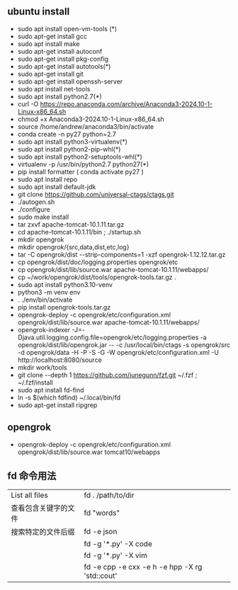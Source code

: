 ## ubuntu install
- sudo apt install open-vm-tools (*)
- sudo apt-get install gcc
- sudo apt install make
- sudo apt-get install autoconf
- sudo apt-get install pkg-config
- sudo apt-get install autotools(*)
- sudo apt-get install git
- sudo apt-get install openssh-server
- sudo apt install net-tools
- sudo apt install python2.7(*)
- curl -O https://repo.anaconda.com/archive/Anaconda3-2024.10-1-Linux-x86_64.sh
- chmod +x Anaconda3-2024.10-1-Linux-x86_64.sh
- source /home/andrew/anaconda3/bin/activate
- conda create -n py27 python=2.7
- sudo apt install python3-virtualenv(*)
- sudo apt install python2-pip-whl(*)
- sudo apt install python2-setuptools-whl(*)
- virtualenv -p /usr/bin/python2.7 python27(*)
- pip install formatter ( conda activate py27 )
- sudo apt install repo
- sudo apt install default-jdk
- git clone https://github.com/universal-ctags/ctags.git
- ./autogen.sh
- ./configure
- sudo make install
- tar zxvf apache-tomcat-10.1.11.tar.gz
- cd apache-tomcat-10.1.11/bin ; ./startup.sh
- mkdir opengrok
- mkdir opengrok/{src,data,dist,etc,log}
- tar -C opengrok/dist --strip-components=1 -xzf  opengrok-1.12.12.tar.gz
- cp opengrok/dist/doc/logging.properties opengrok/etc
- cp opengrok/dist/lib/source.war  apache-tomcat-10.1.11/webapps/
- cp ~/work/opengrok/dist/tools/opengrok-tools.tar.gz   .
- sudo apt install python3.10-venv
- python3 -m venv env
- . ./env/bin/activate
- pip install opengrok-tools.tar.gz
- opengrok-deploy -c opengrok/etc/configuration.xml     opengrok/dist/lib/source.war apache-tomcat-10.1.11/webapps/
- opengrok-indexer     -J=-Djava.util.logging.config.file=opengrok/etc/logging.properties     -a opengrok/dist/lib/opengrok.jar --     -c /usr/local/bin/ctags     -s opengrok/src -d opengrok/data -H -P -S -G     -W opengrok/etc/configuration.xml -U http://localhost:8080/source
- mkdir work/tools
- git clone --depth 1 https://github.com/junegunn/fzf.git ~/.fzf  ;  ~/.fzf/install
- sudo apt install fd-find
- ln -s $(which fdfind) ~/.local/bin/fd
- sudo apt-get install ripgrep


## opengrok 
- opengrok-deploy -c opengrok/etc/configuration.xml opengrok/dist/lib/source.war tomcat10/webapps


## fd 命令用法



|                      |                                                              |
| -------------------- | ------------------------------------------------------------ |
| List all files       | fd   .   /path/to/dir                                        |
| 查看包含关键字的文件 | fd   "words"                                                 |
| 搜索特定的文件后缀   | fd   -e    json                                              |
|                      | fd   -g    '*.py'    -X   code                               |
|                      | fd   -g    '*.py'    -X   vim                                |
|                      | fd   -e cpp   -e cxx    -e h   -e  hpp   -X   rg 'std::cout' |

